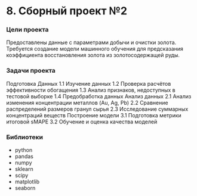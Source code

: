 # 8. Сборный проект №2

### Цели проекта
Предоставлены данные с параметрами добычи и очистки золота. Требуется создание модели машинного обучения для предсказания коэффициента восстановления золота из золотосодержащей руды.

### Задачи проекта
Подготовка Данных
1.1 Изучение данных
1.2 Проверка расчётов эффективности обогащения
1.3 Анализ признаков, недоступных в тестовой выборке
1.4 Предобработка данных
Анализ данных
2.1 Анализ изменения концентрации металлов (Au, Ag, Pb)
2.2 Сравнение распределений размеров гранул сырья
2.3 Исследование суммарных концентраций веществ
Построение модели
3.1 Подготовка метрики итоговой sMAPE
3.2 Обучение и оценка качества моделей

### Библиотеки
- python
- pandas
- numpy
- sklearn
- scipy
- matplotlib
- seaborn
